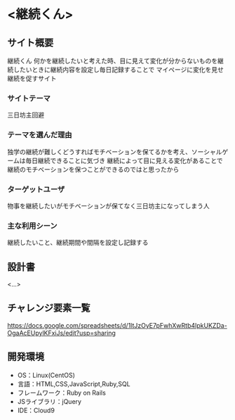 # <継続くん>

## サイト概要
継続くん
何かを継続したいと考えた時、目に見えて変化が分からないものを継続したいときに継続内容を設定し毎日記録することで
マイページに変化を見せ継続を促すサイト

### サイトテーマ
三日坊主回避

### テーマを選んだ理由
独学の継続が難しくどうすればモチベーションを保てるかを考え、ソーシャルゲームは毎日継続できることに気づき
継続によって目に見える変化があることで継続のモチベーションを保つことができるのではと思ったから

### ターゲットユーザ
物事を継続したいがモチベーションが保てなく三日坊主になってしまう人

### 主な利用シーン
継続したいこと、継続期間や間隔を設定し記録する

## 設計書
<...>

## チャレンジ要素一覧
<https://docs.google.com/spreadsheets/d/1ltJzOyE7pFwhXwRtb4IpkUKZDa-OgaAcEUpylKFxiJs/edit?usp=sharing>

## 開発環境
- OS：Linux(CentOS)
- 言語：HTML,CSS,JavaScript,Ruby,SQL
- フレームワーク：Ruby on Rails
- JSライブラリ：jQuery
- IDE：Cloud9